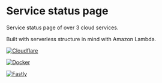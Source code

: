 # Service status page

Service status page of over 3 cloud services. 

Built with serverless structure in mind with Amazon Lambda. 

[![Cloudflare](https://img.shields.io/badge/Cloudflare-Operational-green.svg)](https://www.cloudflarestatus.com/) 

[![Docker](https://img.shields.io/badge/Docker-major-red.svg)](https://status.docker.com) 

[![Fastly](https://img.shields.io/badge/Fastly-minor-FDC000.svg)](https://status.fastly.com) 


